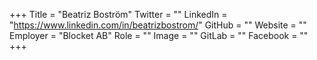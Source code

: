 +++
Title = "Beatriz Boström"
Twitter = ""
LinkedIn = "https://www.linkedin.com/in/beatrizbostrom/"
GitHub = ""
Website = ""
Employer = "Blocket AB"
Role = ""
Image = ""
GitLab = ""
Facebook = ""
+++
